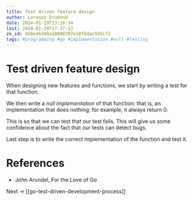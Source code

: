 ```yaml
---
title: Test driven feature design
author: Lorenzo Drumond
date: 2024-01-19T13:16:34
last: 2024-01-20T17:37:53
zk_id: 9d8e4b3d0a18808307e10f8dac935c72
tags: #programming #go #implementation #null #testing
---
```



# Test driven feature design
When designing new features and functions, we start by writing a test for that function.

We then write a _null implementation_ of that function: that is, an implementation that does nothing; for example, it always return 0.

This is so that we can test that our test fails. This will give us some confidence about the fact that our tests can detect bugs.

Last step is to write the correct implementation of the function and test it.

# References
- John Arundel, For the Love of Go

Next -> [[go-test-driven-development-process]]
